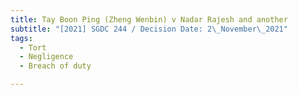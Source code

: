 ```yaml
---
title: Tay Boon Ping (Zheng Wenbin) v Nadar Rajesh and another
subtitle: "[2021] SGDC 244 / Decision Date: 2\_November\_2021"
tags:
  - Tort
  - Negligence
  - Breach of duty

---
```

